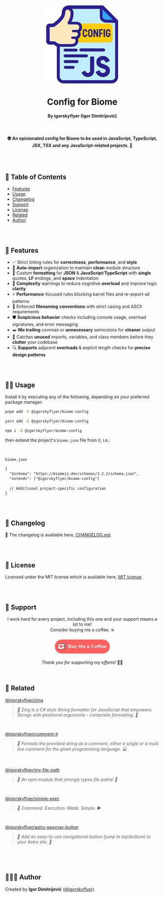 <div align="center">
  <img src="https://raw.githubusercontent.com/igorskyflyer/npm-biome-config/main/media/biome-config.png" alt="Icon of Config for Biome" width="256" height="256">
  <h1>Config for Biome</h1>
  <h4>By igorskyflyer (Igor Dimitrijević)</h4>
</div>

<br>

<h4 align="center">
  👽 An opinionated config for Biome to be used in JavaScript, TypeScript, JSX, TSX and any JavaScript-related projects. 🐺
</h4>

<br>
<br>

## 📃 Table of Contents

- [Features](#-features)
- [Usage](#-usage)
- [Changelog](#-changelog)
- [Support](#-support)
- [License](#-license)
- [Related](#-related)
- [Author](#-author)

<br>
<br>

## 🤖 Features

- ✅ Strict linting rules for **correctness**, **performance**, and **style**
- 🔄 **Auto-import** organization to maintain **clean** module structure
- 🎨 Custom **formatting** for **JSON** & **JavaScript**/**TypeScript** with **single** quotes, **LF** endings, and **space** indentation
- 🧠 **Complexity** warnings to reduce cognitive **overload** and improve logic **clarity**
- ⚡ **Performance**-focused rules blocking barrel files and re-export-all patterns
- 📁 Enforced **filenaming** **conventions** with strict casing and ASCII requirements
- 🛡️ **Suspicious** **behavior** checks including console usage, overload signatures, and error messaging
- ✒️ **Mo** **trailing** commas or **unnecessary** semicolons for **cleaner** output
- 🧹 Catches **unused** imports, variables, and class members before they **clutter** your codebase
- 🔍 **Supports** adjacent **overloads** & explicit length checks for **precise** **design** **patterns**

<br>
<br>

## 🕵🏼 Usage

Install it by executing any of the following, depending on your preferred package manager:

```bash
pnpm add -D @igorskyflyer/biome-config
```

```bash
yarn add -D @igorskyflyer/biome-config
```

```bash
npm i -D @igorskyflyer/biome-config
```

then extend the project's `biome.json` file from it, i.e.:

<br>

`biome.json`
```jsonc
{
  "$schema": "https://biomejs.dev/schemas/2.2.2/schema.json",
  "extends": ["@igorskyflyer/biome-config"]

  // Additional project-specific configuration
}
```

<br>
<br>

## 📝 Changelog

📑 The changelog is available here, [CHANGELOG.md](https://github.com/igorskyflyer/npm-biome-config/blob/main/CHANGELOG.md).

<br>
<br>

## 🪪 License

Licensed under the MIT license which is available here, [MIT license](https://github.com/igorskyflyer/npm-biome-config/blob/main/LICENSE).

<br>
<br>

## 💖 Support

<div align="center">
  I work hard for every project, including this one and your support means a lot to me!
  <br>
  Consider buying me a coffee. ☕
  <br>
  <br>
  <a href="https://ko-fi.com/igorskyflyer" target="_blank"><img src="https://raw.githubusercontent.com/igorskyflyer/igorskyflyer/main/assets/ko-fi.png" alt="Donate to igorskyflyer" width="180" height="46"></a>
  <br>
  <br>
  <em>Thank you for supporting my efforts!</em> 🙏😊
</div>

<br>
<br>

## 🧬 Related

[@igorskyflyer/zing](https://www.npmjs.com/package/@igorskyflyer/zing)

> _🐌 Zing is a C# style String formatter for JavaScript that empowers Strings with positional arguments - composite formatting. 🚀_

<br>

[@igorskyflyer/comment-it](https://www.npmjs.com/package/@igorskyflyer/comment-it)

> _📜 Formats the provided string as a comment, either a single or a multi line comment for the given programming language. 💻_

<br>

[@igorskyflyer/my-file-path](https://www.npmjs.com/package/@igorskyflyer/my-file-path)

> _🌟 An npm module that strongly types file paths! 🥊_

<br>

[@igorskyflyer/simple-exec](https://www.npmjs.com/package/@igorskyflyer/simple-exec)

> _🕺 Command. Execution. Made. Simple. ▶_

<br>

[@igorskyflyer/astro-easynav-button](https://www.npmjs.com/package/@igorskyflyer/astro-easynav-button)

> _🧭 Add an easy-to-use navigational button (jump to top/bottom) to your Astro site. 🔼_

<br>
<br>
<br>

## 👨🏻‍💻 Author
Created by **Igor Dimitrijević** ([*@igorskyflyer*](https://github.com/igorskyflyer/)).
